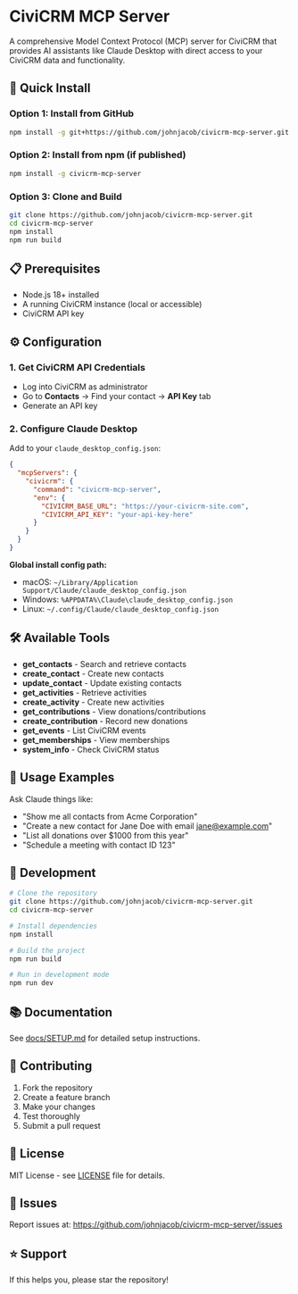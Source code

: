 # CiviCRM MCP Server

A comprehensive Model Context Protocol (MCP) server for CiviCRM that provides AI assistants like Claude Desktop with direct access to your CiviCRM data and functionality.

## 🚀 Quick Install

### Option 1: Install from GitHub
```bash
npm install -g git+https://github.com/johnjacob/civicrm-mcp-server.git
```

### Option 2: Install from npm (if published)
```bash
npm install -g civicrm-mcp-server
```

### Option 3: Clone and Build
```bash
git clone https://github.com/johnjacob/civicrm-mcp-server.git
cd civicrm-mcp-server
npm install
npm run build
```

## 📋 Prerequisites

- Node.js 18+ installed
- A running CiviCRM instance (local or accessible)
- CiviCRM API key

## ⚙️ Configuration

### 1. Get CiviCRM API Credentials
- Log into CiviCRM as administrator
- Go to **Contacts** → Find your contact → **API Key** tab
- Generate an API key

### 2. Configure Claude Desktop

Add to your `claude_desktop_config.json`:

```json
{
  "mcpServers": {
    "civicrm": {
      "command": "civicrm-mcp-server",
      "env": {
        "CIVICRM_BASE_URL": "https://your-civicrm-site.com",
        "CIVICRM_API_KEY": "your-api-key-here"
      }
    }
  }
}
```

**Global install config path:**
- macOS: `~/Library/Application Support/Claude/claude_desktop_config.json`
- Windows: `%APPDATA%\Claude\claude_desktop_config.json`
- Linux: `~/.config/Claude/claude_desktop_config.json`

## 🛠️ Available Tools

- **get_contacts** - Search and retrieve contacts
- **create_contact** - Create new contacts
- **update_contact** - Update existing contacts
- **get_activities** - Retrieve activities
- **create_activity** - Create new activities
- **get_contributions** - View donations/contributions
- **create_contribution** - Record new donations
- **get_events** - List CiviCRM events
- **get_memberships** - View memberships
- **system_info** - Check CiviCRM status

## 💬 Usage Examples

Ask Claude things like:
- "Show me all contacts from Acme Corporation"
- "Create a new contact for Jane Doe with email jane@example.com"
- "List all donations over $1000 from this year"
- "Schedule a meeting with contact ID 123"

## 🔧 Development

```bash
# Clone the repository
git clone https://github.com/johnjacob/civicrm-mcp-server.git
cd civicrm-mcp-server

# Install dependencies
npm install

# Build the project
npm run build

# Run in development mode
npm run dev
```

## 📚 Documentation

See [docs/SETUP.md](docs/SETUP.md) for detailed setup instructions.

## 🤝 Contributing

1. Fork the repository
2. Create a feature branch
3. Make your changes
4. Test thoroughly
5. Submit a pull request

## 📄 License

MIT License - see [LICENSE](LICENSE) file for details.

## 🐛 Issues

Report issues at: https://github.com/johnjacob/civicrm-mcp-server/issues

## ⭐ Support

If this helps you, please star the repository!

